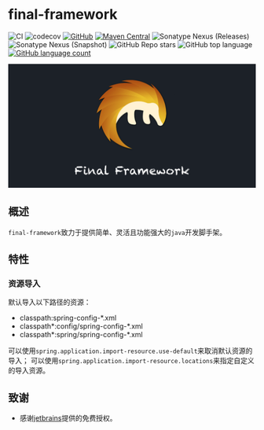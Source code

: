 # final-framework

![CI](https://github.com/final-projects/final-framework/actions/workflows/ci.yml/badge.svg)
![codecov](https://codecov.io/gh/final-projects/final-framework/branch/main/graph/badge.svg)
[![GitHub](https://img.shields.io/github/license/final-projects/final-framework)](http://www.apache.org/licenses/LICENSE-2.0.html)
[![Maven Central](https://img.shields.io/maven-central/v/org.ifinalframework/final-framework?label=maven&color=success)](https://mvnrepository.com/search?q=org.ifinal.finalframework)
![Sonatype Nexus (Releases)](https://img.shields.io/nexus/r/org.ifinalframework/final-framework?server=https://s01.oss.sonatype.org)
![Sonatype Nexus (Snapshot)](https://img.shields.io/nexus/s/org.ifinalframework/final-framework?server=https://s01.oss.sonatype.org)
![GitHub Repo stars](https://img.shields.io/github/stars/final-projects/final-framework)
![GitHub top language](https://img.shields.io/github/languages/top/final-projects/final-framework)
[![GitHub language count](https://img.shields.io/github/languages/count/final-projects/final-framework)](https://github.com/likly/final-framework)

![final-framework](src/images/final-framework@2x.png)

## 概述

`final-framework`致力于提供简单、灵活且功能强大的`java`开发脚手架。

## 特性

### 资源导入

默认导入以下路径的资源：

* classpath:spring-config-*.xml
* classpath*:config/spring-config-*.xml
* classpath*:spring/spring-config-*.xml

可以使用`spring.application.import-resource.use-default`来取消默认资源的导入；
可以使用`spring.application.import-resource.locations`来指定自定义的导入资源。

## 致谢

* 感谢<a href="https://www.jetbrains.com/">jetbrains</a>提供的免费授权。
